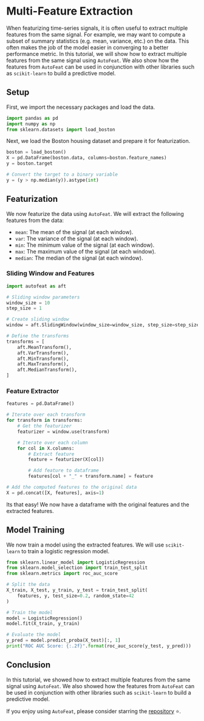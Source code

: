 # Multi-Feature Extraction

When featurizing time-series signals, it is often useful to extract multiple features from the same signal. For example, we may want to compute a subset of summary statistics (e.g. mean, variance, etc.) on the data. This often makes the job of the model easier in converging to a better performance metric. In this tutorial, we will show how to extract multiple features from the same signal using `AutoFeat`. We also show how the features from `AutoFeat` can be used in conjunction with other libraries such as `scikit-learn` to build a predictive model.

## Setup

First, we import the necessary packages and load the data.

```python
import pandas as pd
import numpy as np
from sklearn.datasets import load_boston
```

Next, we load the Boston housing dataset and prepare it for featurization.

```python
boston = load_boston()
X = pd.DataFrame(boston.data, columns=boston.feature_names)
y = boston.target

# Convert the target to a binary variable
y = (y > np.median(y)).astype(int)
```

## Featurization

We now featurize the data using `AutoFeat`. We will extract the following features from the data:

- `mean`: The mean of the signal (at each window).
- `var`: The variance of the signal (at each window).
- `min`: The minimum value of the signal (at each window).
- `max`: The maximum value of the signal (at each window).
- `median`: The median of the signal (at each window).

### Sliding Window and Features

```python
import autofeat as aft

# Sliding window parameters
window_size = 10
step_size = 1

# Create sliding window
window = aft.SlidingWindow(window_size=window_size, step_size=step_size)

# Define the transforms
transforms = [
    aft.MeanTransform(),
    aft.VarTransform(),
    aft.MinTransform(),
    aft.MaxTransform(),
    aft.MedianTransform(),
]
```

### Feature Extractor

```python
features = pd.DataFrame()

# Iterate over each transform
for transform in transforms:
    # Get the featurizer
    featurizer = window.use(transform)

    # Iterate over each column
    for col in X.columns:
        # Extract feature
        feature = featurizer(X[col])

        # Add feature to dataframe
        features[col + "_" + transform.name] = feature

# Add the computed features to the original data
X = pd.concat([X, features], axis=1)
```
Its that easy! We now have a dataframe with the original features and the extracted features.

## Model Training

We now train a model using the extracted features. We will use `scikit-learn` to train a logistic regression model.

```python
from sklearn.linear_model import LogisticRegression
from sklearn.model_selection import train_test_split
from sklearn.metrics import roc_auc_score

# Split the data
X_train, X_test, y_train, y_test = train_test_split(
    features, y, test_size=0.2, random_state=42
)

# Train the model
model = LogisticRegression()
model.fit(X_train, y_train)

# Evaluate the model
y_pred = model.predict_proba(X_test)[:, 1]
print("ROC AUC Score: {:.2f}".format(roc_auc_score(y_test, y_pred)))
```

## Conclusion

In this tutorial, we showed how to extract multiple features from the same signal using `AutoFeat`. We also showed how the features from `AutoFeat` can be used in conjunction with other libraries such as `scikit-learn` to build a predictive model.


If you enjoy using `AutoFeat`, please consider starring the [repository](https://github.com/autonlab/AutoFeat) ⭐️.

